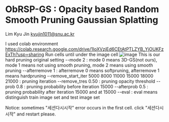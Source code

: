 # ObRSP-GS : Opacity based Random Smooth Pruning Gaussian Splatting
Lim Kyu Jin
kyujin1011@snu.ac.kr

I used colab environment
https://colab.research.google.com/drive/1IoXVzjEd6CEtAtPTLZYB_YjOUKFzExTh?usp=sharing
Run cells until under the image cell
![image](https://github.com/user-attachments/assets/bd89af37-3d06-4787-90fd-80d5ec762c89)
This is our hard pruning original setting
--mode 2 : mode 0 means 3D-GS(not ours), mode 1 means not using smooth pruning, mode 2 means using smooth pruning
--afterremove 1 : afterremove 0 means softpruning, afterremove 1 means hardpruning
--remove_start_iter 5000 8000 11000 15000 18000 21000 : pruning iteration
--remove_tres 0.50 : pruning opacity threshold
--prob 0.8 : pruning probability before iteration 15000
--afterprob 0.5 : pruning probability after iteration 15000 and at 15000 
--eval : eval means distinguish train image set and test image set

Notice: sometimes "세션다시시작" error occurs in the first cell. click "세션다시시작" and restart please. 
